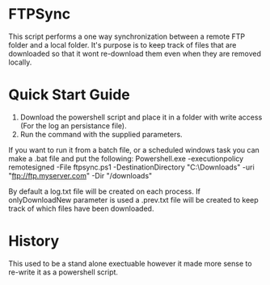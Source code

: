 FTPSync
=======

This script performs a one way synchronization between a remote FTP folder and a local folder.
It's purpose is to keep track of files that are downloaded so that it wont re-download them even when they are removed locally.

Quick Start Guide
====

1. Download the powershell script and place it in a folder with write access (For the log an persistance file).
2. Run the command with the supplied parameters.

If you want to run it from a batch file, or a scheduled windows task you can make a .bat file and put the following:
Powershell.exe -executionpolicy remotesigned -File ftpsync.ps1 -DestinationDirectory "C:\Downloads" -uri "ftp://ftp.myserver.com" -Dir "/downloads"

By default a log.txt file will be created on each process.
If onlyDownloadNew parameter is used a .prev.txt file will be created to keep track of which files have been downloaded.

History
====
This used to be a stand alone exectuable however it made more sense to re-write it as a powershell script.